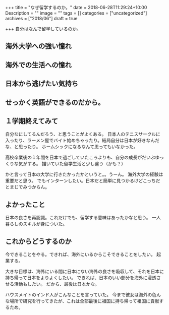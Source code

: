 +++
title = "なぜ留学するのか。"
date = 2018-06-28T11:29:24+10:00
Description = ""
image = ""
tags = []
categories = ["uncategorized"]
archives = ["2018/06"]
draft = true

+++
自分はなんで留学しているのか。

## 海外大学への強い憧れ

## 海外での生活への憧れ

## 日本から逃げたい気持ち

## せっかく英語ができるのだから。

## １学期終えてみて
自分なにしてるんだろう、と思うことがよくある。
日本人のテニスサークルに入ったり、ラーメン屋でバイト始めちゃったり。結局自分は日本が好きなんだな、と思ったり。
ホームシックになるなんて思ってもいなかった。

高校卒業後の１年間を日本で過ごしていたころよりも、自分の成長がだいぶゆっくりな気がする。
描いていた留学生活と少し違う（かも？）

かと言って日本の大学に行きたかったかというと。。うーん。
海外大学の経験は重要だと思う。
でもインターンしたい。日本だと簡単に見つかるけどこっちだとまじでみつからん。

## よかったこと
日本の良さを再認識。これだけでも、留学する意味はあったかなと思う。
一人暮らしのスキルが身についた。


## これからどうするのか
今できることをやる。できれば、海外にいるからこそできることをしたい。
起業する。

大きな目標は、海外にいる間に日本にない海外の良さを吸収して、それを日本に持ち帰って日本をよりよくしたい。
できれば、日本のいい部分を海外に浸透させる活動もしたい。
だから、最後は日本かな。

ハウスメイトのインド人がこんなことを言っていた。
今まで彼女は海外の色んな場所で研究を行ってきたが、これは全部最後に祖国に持ち帰って祖国に貢献するため。
